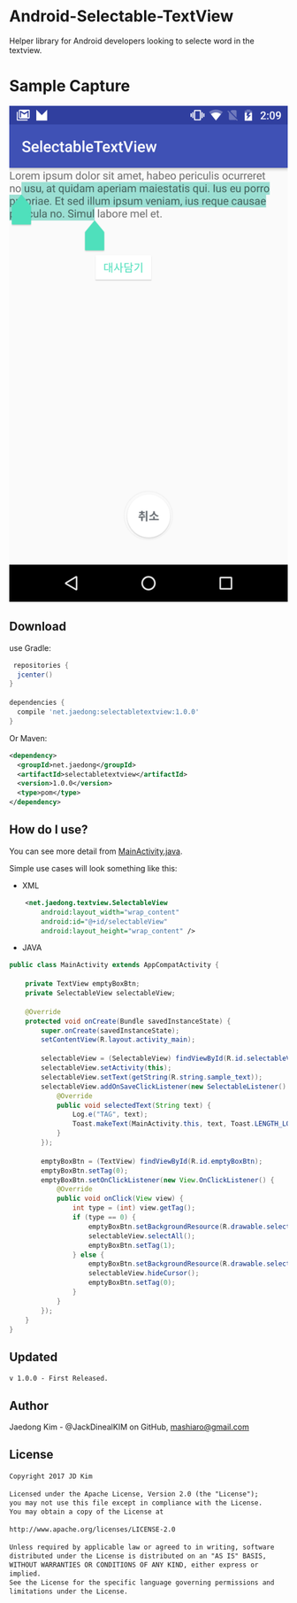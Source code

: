 Android-Selectable-TextView
=====
Helper library for Android developers looking to selecte word in the textview.

Sample Capture
=====

![](sample1.png)

Download
--------
use Gradle:

```gradle
 repositories {
  jcenter()
}

dependencies {
  compile 'net.jaedong:selectabletextview:1.0.0'
}
```

Or Maven:

```xml
<dependency>
  <groupId>net.jaedong</groupId>
  <artifactId>selectabletextview</artifactId>
  <version>1.0.0</version>
  <type>pom</type>
</dependency>
```


How do I use?
-------------------
You can see more detail from [MainActivity.java][1].

Simple use cases will look something like this:
* XML

```xml
    <net.jaedong.textview.SelectableView
        android:layout_width="wrap_content"
        android:id="@+id/selectableView"
        android:layout_height="wrap_content" />

```

* JAVA

```java
public class MainActivity extends AppCompatActivity {

    private TextView emptyBoxBtn;
    private SelectableView selectableView;

    @Override
    protected void onCreate(Bundle savedInstanceState) {
        super.onCreate(savedInstanceState);
        setContentView(R.layout.activity_main);

        selectableView = (SelectableView) findViewById(R.id.selectableView);
        selectableView.setActivity(this);
        selectableView.setText(getString(R.string.sample_text));
        selectableView.addOnSaveClickListener(new SelectableListener() {
            @Override
            public void selectedText(String text) {
                Log.e("TAG", text);
                Toast.makeText(MainActivity.this, text, Toast.LENGTH_LONG).show();
            }
        });

        emptyBoxBtn = (TextView) findViewById(R.id.emptyBoxBtn);
        emptyBoxBtn.setTag(0);
        emptyBoxBtn.setOnClickListener(new View.OnClickListener() {
            @Override
            public void onClick(View view) {
                int type = (int) view.getTag();
                if (type == 0) {
                    emptyBoxBtn.setBackgroundResource(R.drawable.selector_cancel_btn);
                    selectableView.selectAll();
                    emptyBoxBtn.setTag(1);
                } else {
                    emptyBoxBtn.setBackgroundResource(R.drawable.selector_emptybox);
                    selectableView.hideCursor();
                    emptyBoxBtn.setTag(0);
                }
            }
        });
    }
}
```


Updated
------
```
v 1.0.0 - First Released.
```

Author
------
Jaedong Kim - @JackDinealKIM on GitHub,
mashiaro@gmail.com

License
-------
```code
Copyright 2017 JD Kim

Licensed under the Apache License, Version 2.0 (the "License");
you may not use this file except in compliance with the License.
You may obtain a copy of the License at

http://www.apache.org/licenses/LICENSE-2.0

Unless required by applicable law or agreed to in writing, software
distributed under the License is distributed on an "AS IS" BASIS,
WITHOUT WARRANTIES OR CONDITIONS OF ANY KIND, either express or implied.
See the License for the specific language governing permissions and
limitations under the License.
```

[1]: https://github.com/JackDinealKIM/SelectableTextView/blob/master/app/src/main/java/net/jaedong/selectable_sample/MainActivity.java



